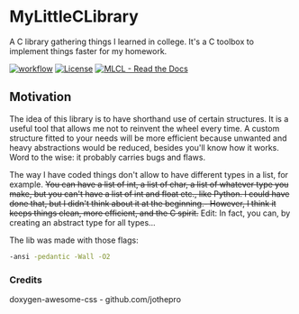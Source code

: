 # MyLittleCLibrary
A C library gathering things I learned in college. It's a C toolbox to implement things faster for my homework.

[![workflow](https://github.com/cydaw6/MyLittleCLibrary/actions/workflows/c-cpp.yml/badge.svg)](https://github.com/cydaw6/MyLittleCLibrary/actions/workflows/c-cpp.yml)
[![License](https://img.shields.io/badge/License-MIT-blue)](#license)
[![MLCL  -  Read the Docs](https://img.shields.io/badge/MLCL_-_Read_the_Docs-347deb?logo=Read+the+Docs)](https://cydaw6.github.io/MyLittleCLibrary/html/index.html)



## Motivation

The idea of this library is to have shorthand use of certain structures.
It is a useful tool that allows me not to reinvent the wheel every time. 
A custom structure fitted to your needs will be more efficient because unwanted 
and heavy abstractions would be reduced, besides you'll know how it works. 
Word to the wise: it probably carries bugs and flaws.

The way I have coded things don't allow to have different types in a list, for example. 
~~You can have a list of int, a list of char, a list of whatever type you make, 
but you can't have a list of int and float etc., like Python. I could have done that, 
but I didn't think about it at the beginning.-
However, I think it keeps things clean, more efficient, and the C spirit.~~
Edit: In fact, you can, by creating an abstract type for all types...

The lib was made with those flags:
```bash
-ansi -pedantic -Wall -O2
```

### Credits
doxygen-awesome-css - github.com/jothepro
